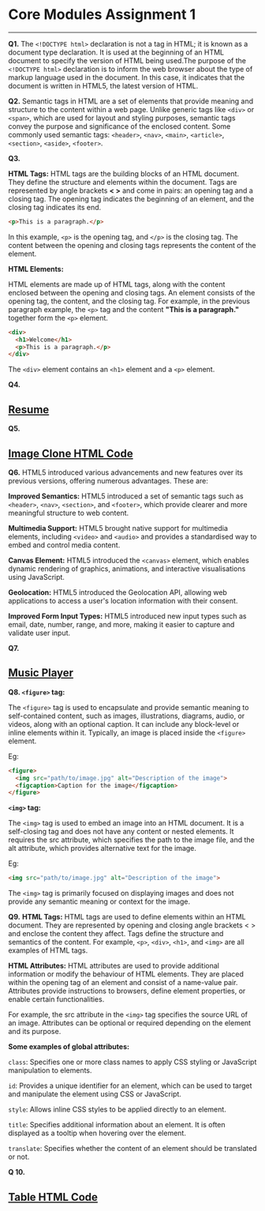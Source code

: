 # Core Modules Assignment 1
---
**Q1.** The `<!DOCTYPE html>` declaration is not a tag in HTML; it is known as a document type declaration. It is used at the beginning of an HTML document to specify the version of HTML being used.The purpose of the `<!DOCTYPE html>` declaration is to inform the web browser about the type of markup language used in the document. In this case, it indicates that the document is written in HTML5, the latest version of HTML.

**Q2.** Semantic tags in HTML are a set of elements that provide meaning and structure to the content within a web page. Unlike generic tags like `<div>` or `<span>`, which are used for layout and styling purposes, semantic tags convey the purpose and significance of the enclosed content.
Some commonly used semantic tags:
`<header>`, `<nav>`, `<main>`, `<article>`, `<section>`, `<aside>`, `<footer>`.

**Q3.** 

**HTML Tags:** HTML tags are the building blocks of an HTML document. They define the structure and elements within the document. Tags are represented by angle brackets **< >** and come in pairs: an opening tag and a closing tag. The opening tag indicates the beginning of an element, and the closing tag indicates its end. 
```html
<p>This is a paragraph.</p>
```
In this example, `<p>` is the opening tag, and `</p>` is the closing tag. The content between the opening and closing tags represents the content of the element.

**HTML Elements:** 

HTML elements are made up of HTML tags, along with the content enclosed between the opening and closing tags. An element consists of the opening tag, the content, and the closing tag. For example, in the previous paragraph example, the `<p>` tag and the content **"This is a paragraph."** together form the `<p>` element.   
```html
<div>
  <h1>Welcome</h1>
  <p>This is a paragraph.</p>
</div>
```
The `<div>` element contains an `<h1>` element and a `<p>` element.

**Q4.**
## [Resume](https://github.com/vyomPundhir/Resume_HTML_Only)

**Q5.**
## [Image Clone HTML Code](https://github.com/vyomPundhir/Courses_Clone_HTML_Only)

**Q6.** HTML5 introduced various advancements and new features over its previous versions, offering numerous advantages. These are:

**Improved Semantics:** HTML5 introduced a set of semantic tags such as `<header>`, `<nav>`, `<section>`, and `<footer>`, which provide clearer and more meaningful structure to web content.

**Multimedia Support:** HTML5 brought native support for multimedia elements, including `<video>` and `<audio>` and provides a standardised way to embed and control media content.

**Canvas Element:** HTML5 introduced the `<canvas>` element, which enables dynamic rendering of graphics, animations, and interactive visualisations using JavaScript.

**Geolocation:** HTML5 introduced the Geolocation API, allowing web applications to access a user's location information with their consent.

**Improved Form Input Types:** HTML5 introduced new input types such as email, date, number, range, and more, making it easier to capture and validate user input. 

**Q7.**
## [Music Player](https://github.com/vyomPundhir/Music_Player_HTML_Only)

**Q8. `<figure>` tag:** 

The `<figure>` tag is used to encapsulate and provide semantic meaning to self-contained content, such as images, illustrations, diagrams, audio, or videos, along with an optional caption. It can include any block-level or inline elements within it. Typically, an image is placed inside the `<figure>` element. 

Eg:
```html
<figure>
  <img src="path/to/image.jpg" alt="Description of the image">
  <figcaption>Caption for the image</figcaption>
</figure>
```

**`<img>` tag:** 

The `<img>` tag is used to embed an image into an HTML document. It is a self-closing tag and does not have any content or nested elements. It requires the src attribute, which specifies the path to the image file, and the alt attribute, which provides alternative text for the image. 

Eg: 
```html
<img src="path/to/image.jpg" alt="Description of the image">
```
The `<img>` tag is primarily focused on displaying images and does not provide any semantic meaning or context for the image.

**Q9.** **HTML Tags:** HTML tags are used to define elements within an HTML document. They are represented by opening and closing angle brackets < > and enclose the content they affect. Tags define the structure and semantics of the content. For example, `<p>`, `<div>`, `<h1>`, and `<img>` are all examples of HTML tags.

**HTML Attributes:** HTML attributes are used to provide additional information or modify the behaviour of HTML elements. They are placed within the opening tag of an element and consist of a name-value pair. Attributes provide instructions to browsers, define element properties, or enable certain functionalities. 

For example, the src attribute in the `<img>` tag specifies the source URL of an image. Attributes can be optional or required depending on the element and its purpose.

**Some examples of global attributes:**

`class`: Specifies one or more class names to apply CSS styling or JavaScript manipulation to elements.

`id`: Provides a unique identifier for an element, which can be used to target and manipulate the element using CSS or JavaScript.

`style`: Allows inline CSS styles to be applied directly to an element.

`title`: Specifies additional information about an element. It is often displayed as a tooltip when hovering over the element.

`translate`: Specifies whether the content of an element should be translated or not.

**Q 10.** 
## [Table HTML Code](https://github.com/vyomPundhir/Table_Clone_HTML_Only)

